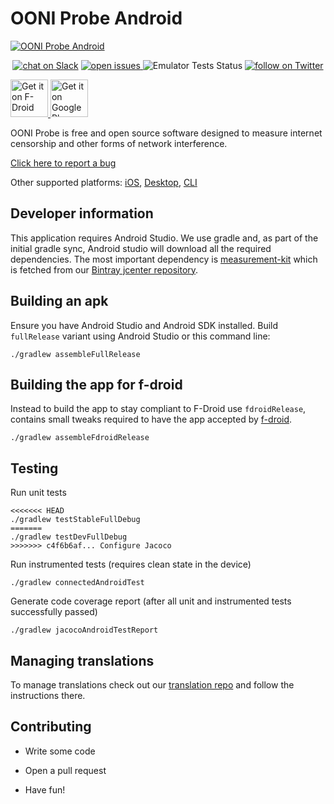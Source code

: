 # OONI Probe Android

[![OONI Probe Android](assets/OONIProbeLogo.png)](https://ooni.org)

<p align="center">
  <a href="https://slack.openobservatory.org/">
        <img src="https://slack.openobservatory.org/badge.svg"
            alt="chat on Slack"></a>

  <a href="https://github.com/ooni/probe/issues?q=label%3Aooni%2Fprobe-android">
    <img src="https://img.shields.io/github/issues/ooni/probe/ooni/probe-android" alt="open issues">
  </a>

  <img src="https://github.com/ooni/probe-android/workflows/emulator/badge.svg" alt="Emulator Tests Status">

  <a href="https://twitter.com/intent/follow?screen_name=OpenObservatory">
    <img src="https://img.shields.io/twitter/follow/OpenObservatory?style=social&logo=twitter"
    alt="follow on Twitter"></a>
</p>

<div align="left">

<a href="https://f-droid.org/packages/org.openobservatory.ooniprobe/" target="_blank">
<img src="assets/F-Droid-badge.png" alt="Get it on F-Droid" height="60px"/>
</a>

<a href="https://play.google.com/store/apps/details?id=org.openobservatory.ooniprobe" target="_blank">
<img src="assets/Google-Play-badge.png" alt="Get it on Google Play" height="60px"/>
</a>

</div>

OONI Probe is free and open source software designed to measure internet
censorship and other forms of network interference.

[Click here to report a bug](https://github.com/ooni/probe/issues/new)

Other supported platforms: [iOS](https://github.com/ooni/probe-ios), [Desktop](https://github.com/ooni/probe-desktop), [CLI](https://github.com/ooni/probe-cli)

## Developer information

This application requires Android Studio. We use gradle and, as part of the
initial gradle sync, Android studio will download all the required
dependencies. The most important dependency is [measurement-kit](
https://github.com/measurement-kit/measurement-kit) which is fetched
from our [Bintray jcenter repository](
https://bintray.com/measurement-kit/android/android-libs).

## Building an apk

Ensure you have Android Studio and Android SDK installed. Build `fullRelease` variant using Android Studio or this command line:

```
./gradlew assembleFullRelease
```

## Building the app for f-droid

Instead to build the app to stay compliant to F-Droid use `fdroidRelease`, contains small tweaks required to have the app accepted by [f-droid](https://f-droid.org/).

```
./gradlew assembleFdroidRelease
```

## Testing

Run unit tests 

```
<<<<<<< HEAD
./gradlew testStableFullDebug
=======
./gradlew testDevFullDebug
>>>>>>> c4f6b6af... Configure Jacoco
```

Run instrumented tests (requires clean state in the device) 

```
./gradlew connectedAndroidTest
```

Generate code coverage report (after all unit and instrumented tests successfully passed)

```
./gradlew jacocoAndroidTestReport
``` 

## Managing translations

To manage translations check out our [translation repo](https://github.com/ooni/translations) and follow the instructions there.

## Contributing

* Write some code

* Open a pull request

* Have fun!
